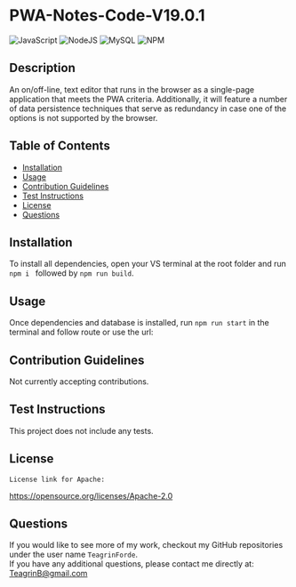 # PWA-Notes-Code-V19.0.1

![JavaScript](https://img.shields.io/badge/javascript-%23323330.svg?style=for-the-badge&logo=javascript&logoColor=%23F7DF1E) ![NodeJS](https://img.shields.io/badge/node.js-6DA55F?style=for-the-badge&logo=node.js&logoColor=white) ![MySQL](https://img.shields.io/badge/mysql-%2300f.svg?style=for-the-badge&logo=mysql&logoColor=white) ![NPM](https://img.shields.io/badge/NPM-%23000000.svg?style=for-the-badge&logo=npm&logoColor=white)

  ## Description

  An on/off-line, text editor that runs in the browser as a single-page application that meets the PWA criteria. Additionally, it will feature a number of data persistence techniques that serve as redundancy in case one of the options is not supported by the browser.

  ## Table of Contents

  - [Installation](#installation)
  - [Usage](#usage)
  - [Contribution Guidelines](#guidelines)
  - [Test Instructions](#test)
  - [License](#license)
  - [Questions](#questions)

  ## Installation

  To install all dependencies, open your VS terminal at the root folder and run ```npm i ``` followed by ```npm run build```. 

  ## Usage

  Once dependencies and database is installed, run ```npm run start``` in the terminal and follow route or use the url: 
 
  ## Contribution Guidelines

  Not currently accepting contributions.

  ## Test Instructions

  This project does not include any tests.

  ## License
    
    License link for Apache:
  https://opensource.org/licenses/Apache-2.0
  
  ## Questions
  If you would like to see more of my work, checkout my GitHub repositories under the user name ```TeagrinForde```.
  <br>
  If you have any additional questions, please contact me directly at:  TeagrinB@gmail.com
